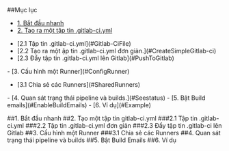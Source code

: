 ##Mục lục
- [1. Bắt đầu nhanh](#Quickstart)
- [2. Tạo ra một tập tin .gitlab-ci.yml](#CreateGitlab-ci)
<ul>
<li>[2.1 Tập tin .gitlab-ci.yml](#Gitlab-CiFile)</li>
<li>[2.2 Tạo ra một ập tin .gitlab-ci.yml đơn giản.](#CreateSimpleGitlab-ci)</li>
<li>[2.3 Đẩy tập tin .gitlab-ci.yml lên Gitlab](#PushToGitlab)</li>
</ul>
- [3. Cấu hình một Runner](#ConfigRunner)
<ul>
<li>[3.1 Chia sẻ các Runners](#SharedRunners)</li>
</ul>
- [4. Quan sát trạng thái pipeline và builds.](#Seestatus)
- [5. Bật Build emails](#EnableBuildEmails)
- [6. Ví dụ](#Example)

<a name="QuickStart"></a>
##1. Bắt đầu nhanh
<a name="CreateGitlab-ci">
##2. Tạo một tập tin gitlab-ci.yml
<a name="Gitlab-CiFile"></a>
###2.1 Tập tin .gitlab-ci.yml
<a name="CreateSimpleGitlab-ci"></a>
###2.2 Tập tin .gitlab-ci.yml đơn giản
<a name="PushToGitlab"></a>
###2.3 Đẩy tập tin .gitlab-ci lên Gitlab
<a name="ConfigRunner"></a>
##3. Cấu hình một Runner
<a name="SharedRunners"></a>
###3.1 Chia sẻ các  Runners
<a name="Seestatus"></a>
##4. Quan sát trạng thái pipeline và builds
<a name="EnableBuildEmails"></a>
##5. Bật Build Emails
<a name="Example"></a>
##6. Ví dụ
